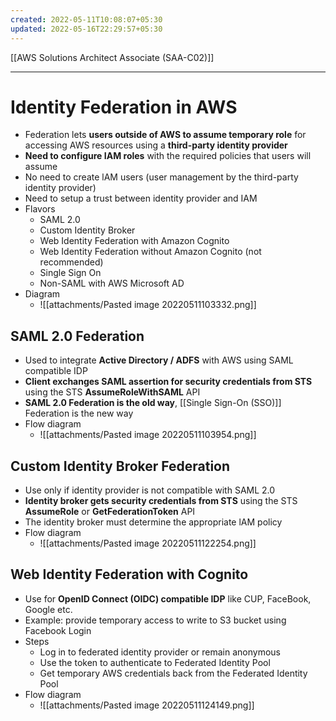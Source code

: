 ```yaml
---
created: 2022-05-11T10:08:07+05:30
updated: 2022-05-16T22:29:57+05:30
---
```

[[AWS Solutions Architect Associate (SAA-C02)]]

---
# Identity Federation in AWS
- Federation lets **users outside of AWS to assume temporary role** for accessing AWS resources using a **third-party identity provider**
- **Need to configure IAM roles** with the required policies that users will assume
- No need to create lAM users (user management by the third-party identity provider)
- Need to setup a trust between identity provider and IAM
- Flavors
	-   SAML 2.0
	-   Custom Identity Broker
	-   Web Identity Federation with Amazon Cognito
	-   Web Identity Federation without Amazon Cognito (not recommended)
	-   Single Sign On
	-   Non-SAML with AWS Microsoft AD
- Diagram
	- ![[attachments/Pasted image 20220511103332.png]]

## SAML 2.0 Federation
- Used to integrate **Active Directory / ADFS** with AWS using SAML compatible IDP
- **Client exchanges SAML assertion for security credentials from STS** using the STS **AssumeRoleWithSAML** API
- **SAML 2.0 Federation is the old way**, [[Single Sign-On (SSO)]] Federation is the new way
- Flow diagram
	- ![[attachments/Pasted image 20220511103954.png]]

## Custom Identity Broker Federation
- Use only if identity provider is not compatible with SAML 2.0
- **Identity broker gets security credentials from STS** using the STS **AssumeRole** or **GetFederationToken** API
- The identity broker must determine the appropriate lAM policy
- Flow diagram
	- ![[attachments/Pasted image 20220511122254.png]]



## Web Identity Federation with Cognito
- Use for **OpenID Connect (OIDC) compatible IDP** like CUP, FaceBook, Google etc.
- Example: provide temporary access to write to S3 bucket using Facebook Login
- Steps
    -   Log in to federated identity provider or remain anonymous
    -   Use the token to authenticate to Federated Identity Pool
    -   Get temporary AWS credentials back from the Federated Identity Pool
- Flow diagram
	- ![[attachments/Pasted image 20220511124149.png]]